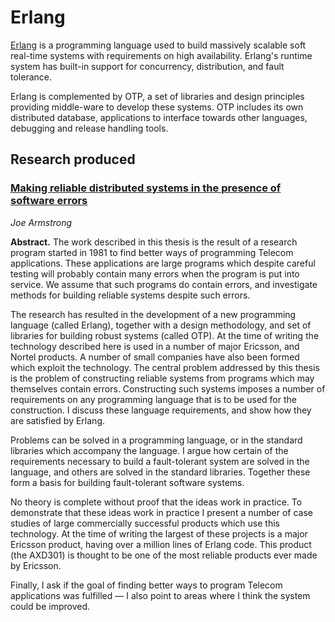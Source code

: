 # Erlang

[Erlang](http://www.erlang.org/) is a programming language used to build massively scalable soft real-time systems with requirements on high availability. Erlang's runtime system has built-in support for concurrency, distribution, and fault tolerance.

Erlang is complemented by OTP, a set of libraries and design principles providing middle-ware to develop these systems. OTP includes its own distributed database, applications to interface towards other languages, debugging and release handling tools.

## Research produced

### [Making reliable distributed systems in the presence of software errors](http://erlang.org/download/armstrong_thesis_2003.pdf)

_Joe Armstrong_

__Abstract.__ The work described in this thesis is the result of a research program started in 1981 to find better ways of programming Telecom applications. These applications are large programs which despite careful testing will probably contain many errors when the program is put into service. We assume that such programs do contain errors, and investigate methods for building reliable systems despite such errors.

The research has resulted in the development of a new programming language (called Erlang), together with a design methodology, and set of libraries for building robust systems (called OTP). At the time of writing the technology described here is used in a number of major Ericsson, and Nortel products. A number of small companies have also been formed which exploit the technology. The central problem addressed by this thesis is the problem of constructing reliable systems from programs which may themselves contain errors. Constructing such systems imposes a number of requirements on any programming language that is to be used for the construction. I discuss these language requirements, and show how they are satisfied by Erlang.

Problems can be solved in a programming language, or in the standard libraries which accompany the language. I argue how certain of the requirements necessary to build a fault-tolerant system are solved in the language, and others are solved in the standard libraries. Together these form a basis for building fault-tolerant software systems.

No theory is complete without proof that the ideas work in practice. To demonstrate that these ideas work in practice I present a number of case studies of large commercially successful products which use this technology. At the time of writing the largest of these projects is a major Ericsson product, having over a million lines of Erlang code.  This product (the AXD301) is thought to be one of the most reliable products ever made by Ericsson.

Finally, I ask if the goal of finding better ways to program Telecom applications was fulfilled — I also point to areas where I think the system could be improved.
